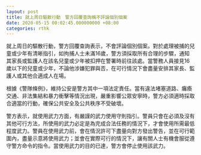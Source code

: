 ```yaml
---
layout: post
title: 就上周日驅散行動　警方回覆查詢稱不評論個別個案
date: 2020-05-15 00:02:45.000000000 +08:00
categories: rthk
---
```


就上周日的驅散行動，警方回覆查詢表示，不會評論個別個案。對於處理被捕的兒童或少年有清晰指引，如拘捕人士未滿16歲，警方須採取所有合理的步驟，通知其家長或監護人在該名兒童或少年被扣押在警署時前往該處。當警務人員接見16歲以下的兒童或少年，不論他涉嫌犯罪與否，在可行情況下會盡量安排其家長、監護人或其他合適成人在場。

根據《警隊條例》，維持公安是警方其中一項法定責任。當有違法堵塞道路、癱瘓交通、非法集結和暴力衝擊等情況出現，嚴重影響公眾安寧時，警方必須適時採取合適當的行動，確保公共安全及公共秩序不受破壞。

警方表示，就使用武力方面，有嚴謹的武力使用守則指引。警員只會在必須及沒有其他可行方法，所使用的武力必定是為完成合法任務的情況下，才會使用所需最低程度武力。警員在使用武力前，會在情況許可下盡量向對方發出警告，並在可行範圍內，盡量示意將使用武力；並會在實際可行的情況下，讓有關人士有機會服從遵守警方命令的指令。當使用武力的目的已達，警方會停止使用該武力。
